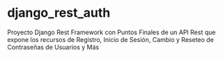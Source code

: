 # django_rest_auth
Proyecto Django Rest Framework con Puntos Finales de un API Rest que expone los recursos de Registro, Inicio de Sesión, Cambio y Reseteo de Contraseñas de Usuarios y Más
